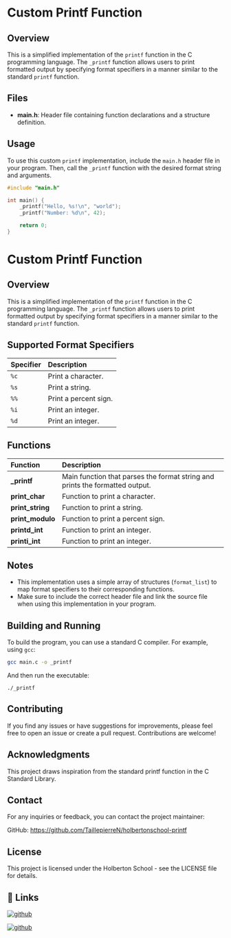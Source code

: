 
# Custom Printf Function

## Overview

This is a simplified implementation of the `printf` function in the C programming language. The `_printf` function allows users to print formatted output by specifying format specifiers in a manner similar to the standard `printf` function.

## Files

- **main.h**: Header file containing function declarations and a structure definition.

## Usage

To use this custom `printf` implementation, include the `main.h` header file in your program. Then, call the `_printf` function with the desired format string and arguments.

```c
#include "main.h"

int main() {
    _printf("Hello, %s!\n", "world");
    _printf("Number: %d\n", 42);

    return 0;
}
``````
# Custom Printf Function

## Overview

This is a simplified implementation of the `printf` function in the C programming language. The `_printf` function allows users to print formatted output by specifying format specifiers in a manner similar to the standard `printf` function.

## Supported Format Specifiers

| Specifier | Description                      |
| :-------- | :------------------------------- |
| `%c`      | Print a character.               |
| `%s`      | Print a string.                  |
| `%%`      | Print a percent sign.            |
| `%i`      | Print an integer.                |
| `%d`      | Print an integer.                |

## Functions

| Function              | Description                                          |
| :-------------------- | :--------------------------------------------------- |
| **_printf**           | Main function that parses the format string and prints the formatted output. |
| **print_char**        | Function to print a character.                       |
| **print_string**      | Function to print a string.                           |
| **print_modulo**      | Function to print a percent sign.                     |
| **printd_int**        | Function to print an integer.                         |
| **printi_int**        | Function to print an integer.                         |



## Notes

- This implementation uses a simple array of structures (`format_list`) to map format specifiers to their corresponding functions.
- Make sure to include the correct header file and link the source file when using this implementation in your program.

## Building and Running

To build the program, you can use a standard C compiler. For example, using `gcc`:

```bash
gcc main.c -o _printf
``````
And then run the executable:
```
./_printf
```
## Contributing

If you find any issues or have suggestions for improvements, please feel free to open an issue or create a pull request. Contributions are welcome!

## Acknowledgments

This project draws inspiration from the standard printf function in the C Standard Library.

## Contact

For any inquiries or feedback, you can contact the project maintainer:

GitHub: https://github.com/TaillepierreN/holbertonschool-printf

## License

This project is licensed under the Holberton School - see the LICENSE file for details.

## 🔗 Links

[![github](https://img.shields.io/badge/Nicolas_Github-000?style=for-the-badge&logo=ko-fi&logoColor=white)](https://github.com/TaillepierreN)

[![github](https://img.shields.io/badge/Alexandre_Github-000?style=for-the-badge&logo=ko-fi&logoColor=white)](https://github.com/SuperPims?tab=repositories)
